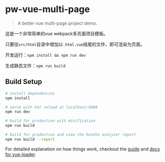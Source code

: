 # pw-vue-multi-page

> A better vue multi-page project demo.

这是一个非常简单的vue webpack多页面项目模板。

只要往`src/html`目录中增加以`.html.vue`结尾的文件，即可渲染为页面。

开发运行：`npm install && npm run dev`

生成静态文件：`npm run build`

## Build Setup

``` bash
# install dependencies
npm install

# serve with hot reload at localhost:8080
npm run dev

# build for production with minification
npm run build

# build for production and view the bundle analyzer report
npm run build --report
```

For detailed explanation on how things work, checkout the [guide](http://vuejs-templates.github.io/webpack/) and [docs for vue-loader](http://vuejs.github.io/vue-loader).
